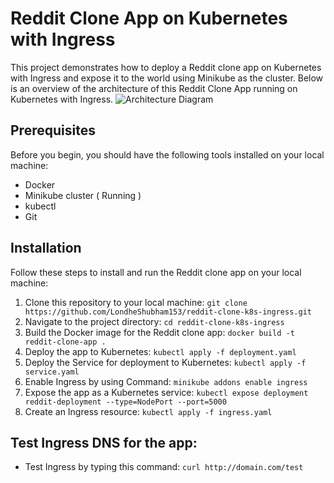 # Reddit Clone App on Kubernetes with Ingress
This project demonstrates how to deploy a Reddit clone app on Kubernetes with Ingress and expose it to the world using Minikube as the cluster.
Below is an overview of the architecture of this Reddit Clone App running on Kubernetes with Ingress.
![Architecture Diagram](https://github.com/LondheShubham153/reddit-clone-k8s-ingress/assets/71492927/e1eec5f2-1983-445b-8966-e9acfdea7f8e)

## Prerequisites
Before you begin, you should have the following tools installed on your local machine: 

- Docker
- Minikube cluster ( Running )
- kubectl
- Git

## Installation
Follow these steps to install and run the Reddit clone app on your local machine:

1) Clone this repository to your local machine: `git clone https://github.com/LondheShubham153/reddit-clone-k8s-ingress.git`
2) Navigate to the project directory: `cd reddit-clone-k8s-ingress`
3) Build the Docker image for the Reddit clone app: `docker build -t reddit-clone-app .`
4) Deploy the app to Kubernetes: `kubectl apply -f deployment.yaml`
1) Deploy the Service for deployment to Kubernetes: `kubectl apply -f service.yaml`
5) Enable Ingress by using Command: `minikube addons enable ingress`
6) Expose the app as a Kubernetes service: `kubectl expose deployment reddit-deployment --type=NodePort --port=5000`
7) Create an Ingress resource: `kubectl apply -f ingress.yaml`


## Test Ingress DNS for the app:
- Test Ingress by typing this command: `curl http://domain.com/test`

